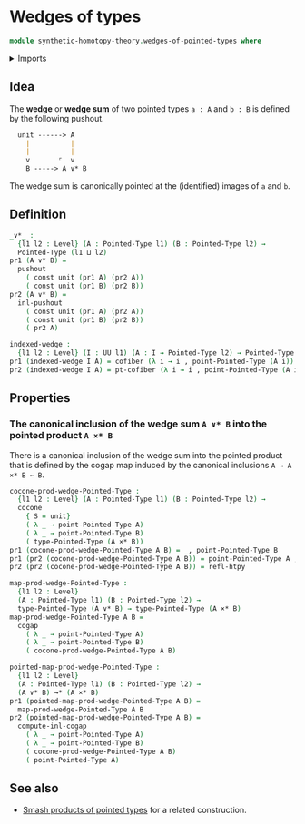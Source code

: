 # Wedges of types

```agda
module synthetic-homotopy-theory.wedges-of-pointed-types where
```

<details><summary>Imports</summary>

```agda
open import foundation.cartesian-product-types
open import foundation.constant-maps
open import foundation.dependent-pair-types
open import foundation.equivalences
open import foundation.homotopies
open import foundation.identity-types
open import foundation.unit-type
open import foundation.universe-levels

open import structured-types.pointed-cartesian-product-types
open import structured-types.pointed-maps
open import structured-types.pointed-types

open import synthetic-homotopy-theory.cocones-under-spans
open import synthetic-homotopy-theory.cofibers
open import synthetic-homotopy-theory.pushouts
```

</details>

## Idea

The **wedge** or **wedge sum** of two pointed types `a : A` and `b : B` is
defined by the following pushout.

```md
  unit ------> A
    |          |
    |          |
    v       ⌜  v
    B -----> A ∨* B
```

The wedge sum is canonically pointed at the (identified) images of `a` and `b`.

## Definition

```agda
_∨*_ :
  {l1 l2 : Level} (A : Pointed-Type l1) (B : Pointed-Type l2) →
  Pointed-Type (l1 ⊔ l2)
pr1 (A ∨* B) =
  pushout
    ( const unit (pr1 A) (pr2 A))
    ( const unit (pr1 B) (pr2 B))
pr2 (A ∨* B) =
  inl-pushout
    ( const unit (pr1 A) (pr2 A))
    ( const unit (pr1 B) (pr2 B))
    ( pr2 A)

indexed-wedge :
  {l1 l2 : Level} (I : UU l1) (A : I → Pointed-Type l2) → Pointed-Type (l1 ⊔ l2)
pr1 (indexed-wedge I A) = cofiber (λ i → i , point-Pointed-Type (A i))
pr2 (indexed-wedge I A) = pt-cofiber (λ i → i , point-Pointed-Type (A i))
```

## Properties

### The canonical inclusion of the wedge sum `A ∨* B` into the pointed product `A ×* B`

There is a canonical inclusion of the wedge sum into the pointed product that is
defined by the cogap map induced by the canonical inclusions `A → A ×* B ← B`.

```agda
cocone-prod-wedge-Pointed-Type :
  {l1 l2 : Level} (A : Pointed-Type l1) (B : Pointed-Type l2) →
  cocone
    { S = unit}
    ( λ _ → point-Pointed-Type A)
    ( λ _ → point-Pointed-Type B)
    ( type-Pointed-Type (A ×* B))
pr1 (cocone-prod-wedge-Pointed-Type A B) = _, point-Pointed-Type B
pr1 (pr2 (cocone-prod-wedge-Pointed-Type A B)) = point-Pointed-Type A ,_
pr2 (pr2 (cocone-prod-wedge-Pointed-Type A B)) = refl-htpy

map-prod-wedge-Pointed-Type :
  {l1 l2 : Level}
  (A : Pointed-Type l1) (B : Pointed-Type l2) →
  type-Pointed-Type (A ∨* B) → type-Pointed-Type (A ×* B)
map-prod-wedge-Pointed-Type A B =
  cogap
    ( λ _ → point-Pointed-Type A)
    ( λ _ → point-Pointed-Type B)
    ( cocone-prod-wedge-Pointed-Type A B)

pointed-map-prod-wedge-Pointed-Type :
  {l1 l2 : Level}
  (A : Pointed-Type l1) (B : Pointed-Type l2) →
  (A ∨* B) →* (A ×* B)
pr1 (pointed-map-prod-wedge-Pointed-Type A B) =
  map-prod-wedge-Pointed-Type A B
pr2 (pointed-map-prod-wedge-Pointed-Type A B) =
  compute-inl-cogap
    ( λ _ → point-Pointed-Type A)
    ( λ _ → point-Pointed-Type B)
    ( cocone-prod-wedge-Pointed-Type A B)
    ( point-Pointed-Type A)
```

## See also

- [Smash products of pointed types](synthetic-homotopy-theory.smash-products-of-pointed-types.md)
  for a related construction.
